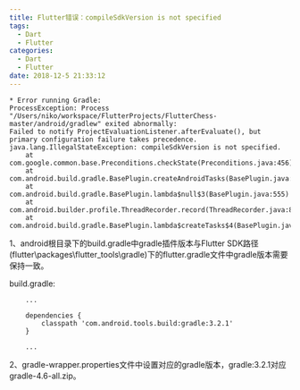 ```yaml
---
title: Flutter错误：compileSdkVersion is not specified
tags:
  - Dart
  - Flutter
categories:
  - Dart
  - Flutter
date: 2018-12-5 21:33:12
---
```


```
* Error running Gradle:
ProcessException: Process "/Users/niko/workspace/FlutterProjects/FlutterChess-master/android/gradlew" exited abnormally:
Failed to notify ProjectEvaluationListener.afterEvaluate(), but primary configuration failure takes precedence.
java.lang.IllegalStateException: compileSdkVersion is not specified.
	at com.google.common.base.Preconditions.checkState(Preconditions.java:456)
	at com.android.build.gradle.BasePlugin.createAndroidTasks(BasePlugin.java:590)
	at com.android.build.gradle.BasePlugin.lambda$null$3(BasePlugin.java:555)
	at com.android.builder.profile.ThreadRecorder.record(ThreadRecorder.java:81)
	at com.android.build.gradle.BasePlugin.lambda$createTasks$4(BasePlugin.java:551)
```

1、android根目录下的build.gradle中gradle插件版本与Flutter SDK路径(flutter\packages\flutter_tools\gradle)下的flutter.gradle文件中gradle版本需要保持一致。

build.gradle:
```
    ...

    dependencies {
        classpath 'com.android.tools.build:gradle:3.2.1'
    }

    ...
```

2、gradle-wrapper.properties文件中设置对应的gradle版本，gradle:3.2.1对应gradle-4.6-all.zip。
